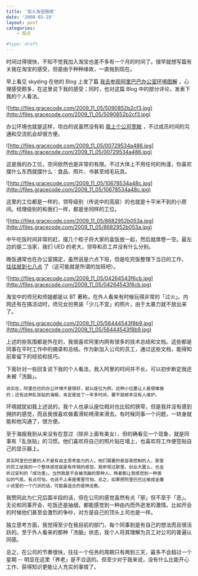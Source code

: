 ```yaml
---
title: '加入淘宝随感'
date: '2008-03-19'
layout: post
categories:
    - 观点

#type: draft
---
```


时间过得很快，不知不觉我加入淘宝也差不多有一个月的时间了。很早就想写篇有关我在淘宝的感受，但是由于种种缘故，一直拖到现在。

早上看见 skyding 在他的 Blog 上发了篇  [我去参观阿里巴巴办公室环境图解](http://blog.sina.com.cn/s/blog_5374f3290100942q.html) ，心理感受颇多，在这里说下我的感受；同时，也对这篇 Blog 中的部分评论，发表下我的个人看法。

![http://files.gracecode.com/2009_11_05/5090852b2cf3.jpg](http://files.gracecode.com/2009_11_05/5090852b2cf3.jpg)

办公环境也就是这样，坦白的说虽然没有和 [我上个公司宽敞]({{site.urls}}/posts/364/) ，不过成员时间的沟通和交流机会却很方便。

![http://files.gracecode.com/2009_11_05/00729534a486.jpg](http://files.gracecode.com/2009_11_05/00729534a486.jpg)

这是我的办工位，空间依然也是非常的有限。不过大体上不用任何的拘谨，你喜欢摆什么东西就摆什么：食品、照片、书甚至绒毛玩具。

![http://files.gracecode.com/2009_11_05/10678534a48c.jpg](http://files.gracecode.com/2009_11_05/10678534a48c.jpg)

这里的工位都是一样的，领导级别（传说中的高层）的也就是十平米不到的小房间。经理级别的和我们一样，都是坐同样的工位。

![http://files.gracecode.com/2009_11_05/8682952b053a.jpg](http://files.gracecode.com/2009_11_05/8682952b053a.jpg)

中午吃饭时间非常的赶，摆几个柜子将大家的盒饭放一起，然后就席卷一空。最左边的是二当家，我们 UED 的老大，领导和员工并没有什么分别。

晚饭通常也在办公室搞定，虽然说是六点下班，但是吃完饭整理下当日的工作， [往往就到七八点]({{site.urls}}/posts/1081/) 了（这可能就是所谓的加班吧）。

![http://files.gracecode.com/2009_11_05/04264543f6cb.jpg](http://files.gracecode.com/2009_11_05/04264543f6cb.jpg)

淘宝中的师兄和师姐都是以 BT 著称，在外人看来有时候玩得非常的「过火」。内网还有在搞活动时，师兄女扮男装「少儿不宜」的照片，由于太暴力就不放出来了。

![http://files.gracecode.com/2009_11_05/56444543f8b9.jpg](http://files.gracecode.com/2009_11_05/56444543f8b9.jpg)

上述的些氛围都是外在的，我很喜欢阿里内网有很多的技术总结和文档。这些都是同事在平时工作中的摘录和总结。作为新加入公司的员工，通过这些文档，能得知前辈留下的经验和技巧。

下面针对一些回复说下我的个人看法，我入阿里的时间并不长，可以初步断定我还未被「洗脑」。

```
说实在，阿里巴巴的办公环境不是很好，就以座位为例，这种小位置让人是很难做
的；还有这种乱张贴的海报，肯定是挂了一年多时间，要不就根本没有人维护。
```

环境就犹如我上述说的，我个人也承认座位相对也比较的狭窄，但是我并没有感到拥挤的感觉，而且我很喜欢做着滑轮椅滑来滑去。有时候同事一个问题，一转身就能和他沟通了，很方便。

至于海报我到从来没有在意过（除非上面有美女），但的确看见一个现象，就是同事有「乱张贴」的习惯。他们喜欢将自己的照片贴在墙上，也喜欢将工作便签贴自己的显示器上。

```
其实阿里巴巴要的人不是有自主思考能力的人，他们需要的是容易控制的人，那里
的员工给我的一个整体感觉就是有传销的感觉。我参观过那里，创业大厦么，也去
听过安利的「成功里」，当然我是不会被洗脑的那种人。两者都让我感觉到一种类
似的气氛，有点可怕，也说不上来是哪里可怕，总之，如果把阿里巴巴比喻成金庸
小说里的一个门派的话，可能最适合的是神龙教。
```

我赞同此为仁兄后面半段的话，但在公司的感觉虽然有点「邪」但不至于「恶」。无论和同事开会、吃饭还是抽烟，都能感觉到一种由内而外迸发的激情。比如开会的时候他们甚至会激烈的争吵，对方是自己的顶头上司也是一样。

独立思考方面，我觉得至少在我目前的部门，每个同事到是有自己的想法而且很活跃的。至于外人看来的那种「洗脑」状态，我个人将其理解为员工对公司的普遍认同感。

总之，在公司的节奏很快，往往一个任务的周期只有两到三天，最多不会超过一个星期 -- 明显在这里「养老」是不合适的。但至少对于我来说，没有什么比能开心工作、获得知识更能让人充实的事情了。

